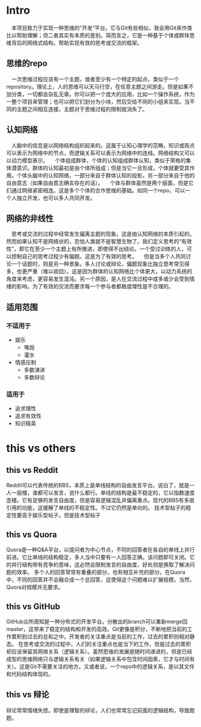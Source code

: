 # Intro

&emsp;本项目致力于实现一种思维的“开发”平台。它与Git有些相似，我会用Git来作类比以帮助理解；但二者其实有本质的差别。简而言之，它是一种基于个体或群体思维背后的网络式结构，帮助实现有效的思考或交流的框架。

## 思维的repo

&emsp;一次思维过程应该有一个主题，或者至少有一个特定的起点，类似于一个repository。理论上，人的思维可以天马行空，在任意主题之间游走。但是如果不加分类，一切都会杂乱无章。你可以把一个庞大的应用，比如一个操作系统，作为一整个项目来管理；也可以把它们划分为小块，然后交给不同的小组来实现。当不同的主题之间相互连接，主题对于思维过程的限制就消失了。

## 认知网络

&emsp;人脑中的信息是以网络结构组织起来的。这属于认知心理学的范畴。知识或观点可以表示为网络中的节点，而逻辑关系可以表示为网络中的连线。网络结构又可以以动力模型表示。
&emsp;个体组成群体，个体的认知组成群体认知，类似于荣格的集体潜意识。群体的认知最初是由个体所组成；但是当它一旦形成，个体就要受其作用。个体头脑中的认知网络，一部分来自于群体认知的投影，另一部分来自于他的自由意志（如果自由意志确实存在的话）。
&emsp;个体与群体虽然是两个层面，但是它们通过网络紧密相连。这是多个个体的合作思维的基础。如同一个repo，可以一个人独立开发，也可以多人共同开发。

## 网络的非线性

&emsp;思考或交流的过程中经常发生偏离主题的现象。这是由认知网络的本质引起的。然而如果认知不是网络状的，恐怕人类就不是智慧生物了。我们定义思考的“有效性”，即它在至少一个主题上有所推进，即使得不出结论。一个受过训练的人，可以控制自己的思考过程少有偏题。这是为了有效的思考。
&emsp;但是当多个人共同讨论一个话题时，则是另一种景象。多人讨论或辩论，偏题现象比独立思考常见得多，也更严重（难以收回）。这是因为群体的认知网络比个体更大，以动力系统的角度来考虑，更容易发生混沌。另一个原因，是人在交流过程中或多或少会受到情绪的影响。为了有效的交流而要求每一个参与者都极度理性是不合理的。

## 适用范围

### 不适用于

- 娱乐
  - 嘴炮
  - 灌水
- 情感压制
  - 多数演讲
  - 多数辩论


 ### 适用于
 
 - 追求理性
 - 追求有效性
 - 知识精英

# this vs others

## this vs Reddit

Reddit可以代表传统的BBS，本质上是单线结构的自由发言平台。说白了，就是一人一层楼，谁都可以发言，说什么都行。单线的结构是最不稳定的，它以指数速度歪楼。它有足够的发言自由度，但是容易逻辑混乱并偏离重点。现代的BBS有多层引用的功能，这缓解了单线的不稳定性。不过它仍然是单向的。
技术型帖子的稳定性要高于娱乐型帖子。但是技术型帖子

## this vs Quora

Quora是一种Q&A平台，以提问者为中心节点，不同的回答者在各自的单线上并行前进。它比单线的结构稳定，多人当中只要有一人回答正确，该问题即可关闭。它的并行结构带有竞争的意味，这必然会限制发言的自由度，好处则是换取了解决问题的效率。
多个人的回答常常有重叠的部分，也有相互补充的部分。在Quora中，不同的回答并不会融合成一个总回答，这使得这个问题难以扩展规模。当然，Quora对规模并无要求。

## this vs GitHub

GitHub众所周知是一种分布式的开发平台。分散出的branch可以重新merge回master，这带来了稳定的结构和开发的高效。Git更像是积分，不断地把当前的工作累积到过去的总和之中。开发者的关注重点是当前的工作，过去的累积则相对静态。
在思考或交流的过程中，人们的关注重点也是当下的工作，但是过去的累积却应该保留其网络关系（逻辑关系）。虽然思维的发展是随时间递进的，但是已经成型的思维网络只与逻辑关系有关（如果逻辑关系中包含时间因素，它才与时间有关）。这是Git不需要关注的地方。又或者说，一个repo中的逻辑关系，是以其文件和代码结构体现的。

## this vs 辩论

辩论常常情绪失控。即使是理智的辩论，人们也常常忘记前面的逻辑结构，导致跑题。
